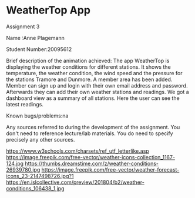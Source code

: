 # WeatherTop App
Assignment 3

  Name :Anne Plagemann

  Student Number:20095612


Brief description of the animation achieved:
The app WeatherTop is displaying the weather conditions for different stations. 
It shows the temperature, the weather condition, the wind speed and the pressure 
for the stations Tramore and Dunmore. A member area has been added. Member can sign up
and login with their own email address and password. Afterwards they can add their own
weather stations and readings. We got a dashboard view as a summary of all stations. Here
the user can see the latest readings. 

Known bugs/problems:na

Any sources referred to during the development of the assignment.
You don't need to reference lecture/lab materials.
You do need to specify precisely any other sources.

https://www.w3schools.com/charsets/ref_utf_letterlike.asp
https://image.freepik.com/free-vector/weather-icons-collection_1167-124.jpg
https://thumbs.dreamstime.com/z/weather-conditions-26939780.jpg
https://image.freepik.com/free-vector/weather-forecast-icons_23-2147498726.jpg?1
https://en.islcollective.com/preview/201804/b2/weather-conditions_106438_1.jpg